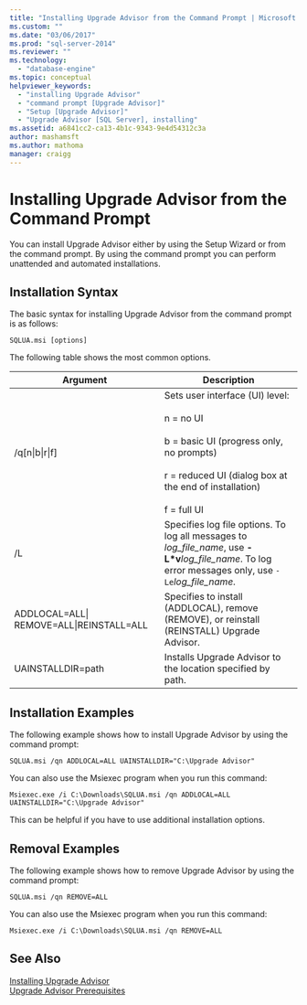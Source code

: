 ```yaml
---
title: "Installing Upgrade Advisor from the Command Prompt | Microsoft Docs"
ms.custom: ""
ms.date: "03/06/2017"
ms.prod: "sql-server-2014"
ms.reviewer: ""
ms.technology: 
  - "database-engine"
ms.topic: conceptual
helpviewer_keywords: 
  - "installing Upgrade Advisor"
  - "command prompt [Upgrade Advisor]"
  - "Setup [Upgrade Advisor]"
  - "Upgrade Advisor [SQL Server], installing"
ms.assetid: a6841cc2-ca13-4b1c-9343-9e4d54312c3a
author: mashamsft
ms.author: mathoma
manager: craigg
---
```

# Installing Upgrade Advisor from the Command Prompt
  You can install Upgrade Advisor either by using the Setup Wizard or from the command prompt. By using the command prompt you can perform unattended and automated installations.  
  
## Installation Syntax  
 The basic syntax for installing Upgrade Advisor from the command prompt is as follows:  
  
 `SQLUA.msi [options]`  
  
 The following table shows the most common options.  
  
|Argument|Description|  
|--------------|-----------------|  
|/q[n&#124;b&#124;r&#124;f]|Sets user interface (UI) level:<br /><br /> n = no UI<br /><br /> b = basic UI (progress only, no prompts)<br /><br /> r = reduced UI (dialog box at the end of installation)<br /><br /> f = full UI|  
|/L|Specifies log file options. To log all messages to *log_file_name*, use **-L\*v**_log_file_name_. To log error messages only, use `-Le`*log_file_name*.|  
|ADDLOCAL=ALL&#124; REMOVE=ALL&#124;REINSTALL=ALL|Specifies to install (ADDLOCAL), remove (REMOVE), or reinstall (REINSTALL) Upgrade Advisor.|  
|UAINSTALLDIR=path|Installs Upgrade Advisor to the location specified by path.|  
  
## Installation Examples  
 The following example shows how to install Upgrade Advisor by using the command prompt:  
  
```  
SQLUA.msi /qn ADDLOCAL=ALL UAINSTALLDIR="C:\Upgrade Advisor"  
```  
  
 You can also use the Msiexec program when you run this command:  
  
```  
Msiexec.exe /i C:\Downloads\SQLUA.msi /qn ADDLOCAL=ALL UAINSTALLDIR="C:\Upgrade Advisor"  
```  
  
 This can be helpful if you have to use additional installation options.  
  
## Removal Examples  
 The following example shows how to remove Upgrade Advisor by using the command prompt:  
  
```  
SQLUA.msi /qn REMOVE=ALL  
```  
  
 You can also use the Msiexec program when you run this command:  
  
```  
Msiexec.exe /i C:\Downloads\SQLUA.msi /qn REMOVE=ALL  
```  
  
## See Also  
 [Installing Upgrade Advisor](../../../2014/sql-server/install/installing-upgrade-advisor.md)   
 [Upgrade Advisor Prerequisites](../../../2014/sql-server/install/upgrade-advisor-prerequisites.md)  
  
  
